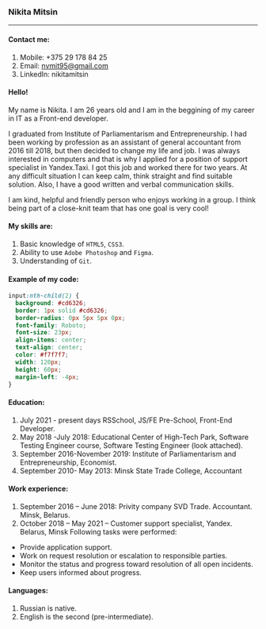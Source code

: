 ### Nikita Mitsin
***

#### Contact me:
1. Mobile: +375 29 178 84 25
2. Email: nvmit95@gmail.com
3. LinkedIn: nikitamitsin

#### Hello! 

My name is Nikita. I am 26 years old and I am in the beggining of my career in IT as a Front-end developer.

I graduated from Institute of Parliamentarism and Entrepreneurship. 
I had been working by profession as an assistant of general accountant from 2016 till 2018, but then decided to change my life and job. I was always interested in computers and that is why I applied for a position of support specialist in Yandex.Taxi. I got this job and worked there for two years. 
At any difficult situation I can keep calm, think straight and find suitable solution. Also, I have a good written and verbal communication skills. 

I am kind, helpful and friendly person who enjoys working in a group. I think being part of a close-knit team that has one goal is very cool! 

#### My skills are:
1. Basic knowledge of `HTML5`, `CSS3`.
2. Ability to use `Adobe Photoshop` and `Figma`.
3. Understanding of `Git`.

#### Example of my code: 
```css
input:nth-child(2) {
  background: #cd6326;
  border: 1px solid #cd6326;
  border-radius: 0px 5px 5px 0px;
  font-family: Roboto;
  font-size: 23px;
  align-items: center;
  text-align: center;
  color: #f7f7f7;
  width: 120px;
  height: 60px;
  margin-left: -4px;
}
```
#### Education:
1. July 2021 - present days RSSchool, JS/FE Pre-School, Front-End Developer.
2. May 2018 -July 2018:	Educational Center of High-Tech Park, Software Testing Engineer course, Software Testing Engineer (look attached). 
3. September 2016-November 2019:	Institute of Parliamentarism and Entrepreneurship, Economist.
4. September 2010- May 2013:	Minsk State Trade College, Accountant

#### Work experience:
1. September 2016 – June 2018: Privity company SVD Trade.
Accountant. 
Minsk, Belarus. 
2. October 2018 – May 2021 – Customer support specialist, Yandex.
Belarus, Minsk
Following tasks were performed:
*	Provide application support.
*	Work on request resolution or escalation to responsible parties.
*	Monitor the status and progress toward resolution of all open incidents.
*	Keep users informed about progress. 

#### Languages:
1. Russian is native.
2. English is the second (pre-intermediate).


